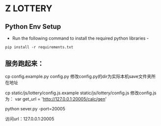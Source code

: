 # Z LOTTERY

## Python Env Setup

* Run the following command to install the required python libraries - 

```python3.8
pip install -r requirements.txt
```

## 服务跑起来：
cp config.example.py config.py 
修改config.py的dir为实际本机save文件夹所在地址

cp static/js/lottery/config.js.example static/js/lottery/config.js
修改config.js为：
var get_url = 'http://127.0.0.1:20005/calc/gen'

python sever.py -port=20005

访问url：127.0.0.1:20005